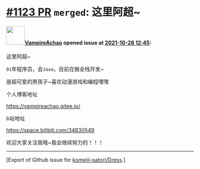 # [\#1123 PR](https://github.com/komeiji-satori/Dress/pull/1123) `merged`: 这里阿超~

#### <img src="https://avatars.githubusercontent.com/u/52746628?u=3e7f85e2ba0f2f45491e27235f8980a767a8c38c&v=4" width="50">[VampireAchao](https://github.com/VampireAchao) opened issue at [2021-10-28 12:45](https://github.com/komeiji-satori/Dress/pull/1123):

这里阿超~

`01`年程序员，会`Java`，目前在做全栈开发~

是超可爱的男孩子~喜欢动漫游戏和编程嘿嘿

个人博客地址

https://vampireachao.gitee.io/

b站地址

https://space.bilibili.com/34830549

欢迎大家关注我哦~我会继续努力的！！！




-------------------------------------------------------------------------------



[Export of Github issue for [komeiji-satori/Dress](https://github.com/komeiji-satori/Dress).]
